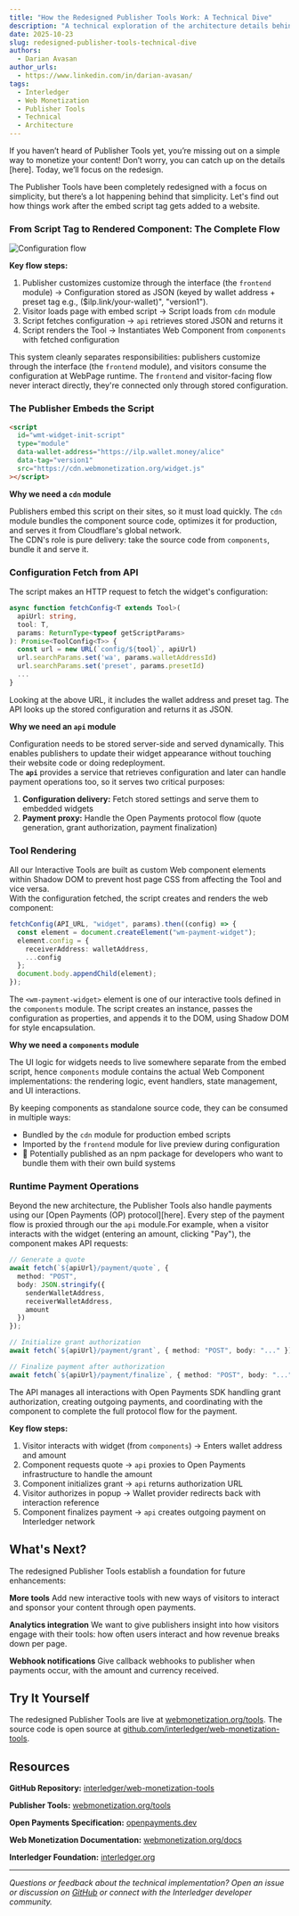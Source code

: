 ```yaml
---
title: "How the Redesigned Publisher Tools Work: A Technical Dive"
description: "A technical exploration of the architecture details behind the redesigned Publisher Tools"
date: 2025-10-23
slug: redesigned-publisher-tools-technical-dive
authors:
  - Darian Avasan
author_urls:
  - https://www.linkedin.com/in/darian-avasan/
tags:
  - Interledger
  - Web Monetization
  - Publisher Tools
  - Technical
  - Architecture
---
```


If you haven’t heard of Publisher Tools yet, you’re missing out on a simple way to monetize your content! Don’t worry, you can catch up on the details [here]. Today, we’ll focus on the redesign.

The Publisher Tools have been completely redesigned with a focus on simplicity, but there’s a lot happening behind that simplicity. Let's find out how things work after the embed script tag gets added to a website.

### From Script Tag to Rendered Component: The Complete Flow

![Configuration flow](/developers/img/blog/2025-10-17/tools-flowpng.png)

**Key flow steps:**

1. Publisher customizes customize through the interface (the `frontend` module) → Configuration stored as JSON (keyed by wallet address + preset tag e.g., ($ilp.link/your-wallet)", "version1").
2. Visitor loads page with embed script → Script loads from `cdn` module
3. Script fetches configuration → `api` retrieves stored JSON and returns it
4. Script renders the Tool → Instantiates Web Component from `components` with fetched configuration

This system cleanly separates responsibilities: publishers customize through the interface (the `frontend` module), and visitors consume the configuration at WebPage runtime. The `frontend` and visitor-facing flow never interact directly, they're connected only through stored configuration.

### The Publisher Embeds the Script

```html
<script
  id="wmt-widget-init-script"
  type="module"
  data-wallet-address="https://ilp.wallet.money/alice"
  data-tag="version1"
  src="https://cdn.webmonetization.org/widget.js"
></script>
```

**Why we need a `cdn` module**

Publishers embed this script on their sites, so it must load quickly. The `cdn` module bundles the component source code, optimizes it for production, and serves it from Cloudflare's global network.\
The CDN's role is pure delivery: take the source code from `components`, bundle it and serve it.

### Configuration Fetch from API

The script makes an HTTP request to fetch the widget's configuration:

```typescript
async function fetchConfig<T extends Tool>(
  apiUrl: string,
  tool: T,
  params: ReturnType<typeof getScriptParams>
): Promise<ToolConfig<T>> {
  const url = new URL(`config/${tool}`, apiUrl)
  url.searchParams.set('wa', params.walletAddressId)
  url.searchParams.set('preset', params.presetId)
  ...
}
```

Looking at the above URL, it includes the wallet address and preset tag. The API looks up the stored configuration and returns it as JSON.

**Why we need an `api` module**

Configuration needs to be stored server-side and served dynamically. This enables publishers to update their widget appearance without touching their website code or doing redeployment.\
The **`api`** provides a service that retrieves configuration and later can handle payment operations too, so it serves two critical purposes:

1. **Configuration delivery:** Fetch stored settings and serve them to embedded widgets
2. **Payment proxy:** Handle the Open Payments protocol flow (quote generation, grant authorization, payment finalization)

### Tool Rendering

All our Interactive Tools are built as custom Web component elements within Shadow DOM to prevent host page CSS from affecting the Tool and vice versa.\
With the configuration fetched, the script creates and renders the web component:

```typescript
fetchConfig(API_URL, "widget", params).then((config) => {
  const element = document.createElement("wm-payment-widget");
  element.config = {
    receiverAddress: walletAddress,
    ...config
  };
  document.body.appendChild(element);
});
```

The `<wm-payment-widget>` element is one of our interactive tools defined in the `components` module. The script creates an instance, passes the configuration as properties, and appends it to the DOM, using Shadow DOM for style encapsulation.

**Why we need a `components` module**

The UI logic for widgets needs to live somewhere separate from the embed script, hence `components` module contains the actual Web Component implementations: the rendering logic, event handlers, state management, and UI interactions.

By keeping components as standalone source code, they can be consumed in multiple ways:

- Bundled by the `cdn` module for production embed scripts
- Imported by the `frontend` module for live preview during configuration
- 🎉 Potentially published as an npm package for developers who want to bundle them with their own build systems

### Runtime Payment Operations

Beyond the new architecture, the Publisher Tools also handle payments using our [Open Payments (OP) protocol][here]. Every step of the payment flow is proxied through our the `api` module.For example, when a visitor interacts with the widget (entering an amount, clicking "Pay"), the component makes API requests:

```typescript
// Generate a quote
await fetch(`${apiUrl}/payment/quote`, {
  method: "POST",
  body: JSON.stringify({
    senderWalletAddress,
    receiverWalletAddress,
    amount
  })
});

// Initialize grant authorization
await fetch(`${apiUrl}/payment/grant`, { method: "POST", body: "..." });

// Finalize payment after authorization
await fetch(`${apiUrl}/payment/finalize`, { method: "POST", body: "..." });
```

The API manages all interactions with Open Payments SDK handling grant authorization, creating outgoing payments, and coordinating with the component to complete the full protocol flow for the payment.

**Key flow steps:**

1. Visitor interacts with widget (from `components`) → Enters wallet address and amount
2. Component requests quote → `api` proxies to Open Payments infrastructure to handle the amount
3. Component initializes grant → `api` returns authorization URL
4. Visitor authorizes in popup → Wallet provider redirects back with interaction reference
5. Component finalizes payment → `api` creates outgoing payment on Interledger network

## What's Next?

The redesigned Publisher Tools establish a foundation for future enhancements:

**More tools** Add new interactive tools with new ways of visitors to interact and sponsor your content through open payments.

**Analytics integration** We want to give publishers insight into how visitors engage with their tools: how often users interact and how revenue breaks down per page.

**Webhook notifications** Give callback webhooks to publisher when payments occur, with the amount and currency received.

## Try It Yourself

The redesigned Publisher Tools are live at [webmonetization.org/tools](https://webmonetization.org/tools). The source code is open source at [github.com/interledger/web-monetization-tools](https://github.com/interledger/web-monetization-tools).

## Resources

**GitHub Repository:** [interledger/web-monetization-tools](https://github.com/interledger/web-monetization-tools)

**Publisher Tools:** [webmonetization.org/tools](https://webmonetization.org/tools/)

**Open Payments Specification:** [openpayments.dev](https://openpayments.dev/)

**Web Monetization Documentation:** [webmonetization.org/docs](https://webmonetization.org/docs/)

**Interledger Foundation:** [interledger.org](https://interledger.org/)

---

_Questions or feedback about the technical implementation? Open an issue or discussion on [GitHub](https://github.com/interledger/web-monetization-tools) or connect with the Interledger developer community._
